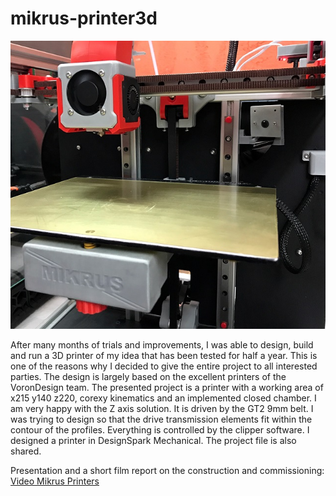 # mikrus-printer3d

![Image of MIKRUS Printer](https://github.com/mario73z/mikrus-printer3d/blob/main/CAD/drukarka-fota-m.jpg)

	
	
   After many months of trials and improvements, I was able to design, build and run a 3D printer of my idea that has been tested for half a year. This is one of the reasons why I decided to give the entire project to all interested parties.
   The design is largely based on the excellent printers of the VoronDesign team. The presented project is a printer with a working area of x215 y140 z220, corexy kinematics and an implemented closed chamber. I am very happy with the Z axis solution. It is driven by the GT2 9mm belt. I was trying to design so that the drive transmission elements fit within the contour of the profiles. Everything is controlled by the clipper software.
   I designed a printer in DesignSpark Mechanical. The project file is also shared.

Presentation and a short film report on the construction and commissioning: [Video Mikrus Printers](https://www.youtube.com/watch?v=uNkU0tCTKkw&feature=youtu.be&ab_channel=MarioM)